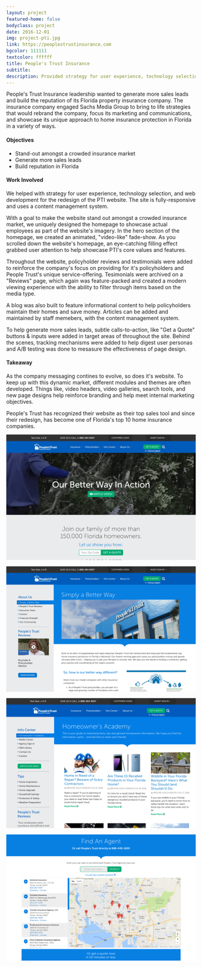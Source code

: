 ```yaml
---
layout: project
featured-home: false
bodyclass: project
date: 2016-12-01
img: project-pti.jpg
link: https://peoplestrustinsurance.com
bgcolor: 111111
textcolor: ffffff
title: People's Trust Insurance
subtitle: 
description: Provided strategy for user experience, technology selection, and web development for a comprehensive website redesign
---
```


People's Trust Insurance leadership wanted to generate more sales leads and build the reputation of its Florida property insurance company. The insurance company engaged Sachs Media Group to bring to life strategies that would rebrand the company, focus its marketing and communications, and showcase its unique approach to home insurance protection in Florida in a variety of ways.

#### Objectives
* Stand-out amongst a crowded insurance market
* Generate more sales leads
* Build reputation in Florida

#### Work Involved
We helped with strategy for user experience, technology selection, and web development for the redesign of the PTI website. The site is fully-responsive and uses a content management system. 

With a goal to make the website stand out amongst a crowded insurance market, we uniquely designed the homepage to showcase actual employees as part of the website's imagery. In the hero section of the homepage, we created an animated, "video-like" fade-show. As you scrolled down the website's homepage, an eye-catching filling effect grabbed user attention to help showcase PTI's core values and features. 

Throughout the website, policyholder reviews and testimonials were added to reinforce the company's focus on providing for it's policyholders and People Trust's unique service-offering. Tesimonials were archived on a "Reviews" page, which again was feature-packed and created a modern viewing experience with the ability to filter through items based on the media type.

A blog was also built to feature informational content to help policyholders maintain their homes and save money. Articles can be added and maintained by staff memebers, with the content management system.

To help generate more sales leads, subtle calls-to-action, like "Get a Quote" buttons & inputs were added in target areas of throughout the site. Behind the scenes, tracking mechanisms were added to help digest user personas and A/B testing was done to mesasure the effectiveness of page design.


#### Takeaway
As the company messaging contines to evolve, so does it's website. To keep up with this dynamic market, different modules and themes are often developed. Things like, video headers, video galleries, search tools, and new page designs help reinforce branding and help meet internal marketing objectives. 

People's Trust has recognized their website as their top sales tool and since their redesign, has become one of Florida's top 10 home insurance companies.

![pti homepage image](/assets/images/project-pti-home.png)

![pti about image](/assets/images/project-pti-about.png)

![pti blog image](/assets/images/project-pti-blog.png)

![pti find an agent image](/assets/images/project-ptirepairs-agent.png)
